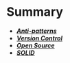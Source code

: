# Summary

- [***Anti-patterns***](Anti-patterns/Summary.md)
- [***Version Control***](Version_Control/Summary.md)
- [***Open Source***](Open_Source/Summary.md)
- [***SOLID***](SOLID/Summary.md)
